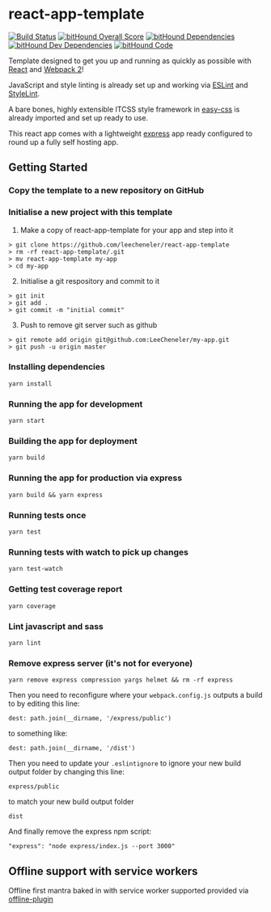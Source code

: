 # react-app-template
[![Build Status](https://travis-ci.org/LeeCheneler/react-app-template.svg?branch=master)](https://travis-ci.org/LeeCheneler/react-app-template)
[![bitHound Overall Score](https://www.bithound.io/github/LeeCheneler/react-app-template/badges/score.svg)](https://www.bithound.io/github/LeeCheneler/react-app-template)
[![bitHound Dependencies](https://www.bithound.io/github/LeeCheneler/react-app-template/badges/dependencies.svg)](https://www.bithound.io/github/LeeCheneler/react-app-template/master/dependencies/npm)
[![bitHound Dev Dependencies](https://www.bithound.io/github/LeeCheneler/react-app-template/badges/devDependencies.svg)](https://www.bithound.io/github/LeeCheneler/react-app-template/master/dependencies/npm)
[![bitHound Code](https://www.bithound.io/github/LeeCheneler/react-app-template/badges/code.svg)](https://www.bithound.io/github/LeeCheneler/react-app-template)


Template designed to get you up and running as quickly as possible with [React](https://github.com/facebook/react) and [Webpack 2](https://github.com/webpack)!

JavaScript and style linting is already set up and working via [ESLint](https://github.com/eslint/eslint) and [StyleLint](https://github.com/stylelint/stylelint).

A bare bones, highly extensible ITCSS style framework in [easy-css](https://github.com/leecheneler/easy-css) is already imported and set up ready to use.

This react app comes with a lightweight [express](https://www.npmjs.com/package/express) app ready configured to round up a fully self hosting app.

## Getting Started

### Copy the template to a new repository on GitHub

### Initialise a new project with this template
1. Make a copy of react-app-template for your app and step into it
```
> git clone https://github.com/leecheneler/react-app-template
> rm -rf react-app-template/.git
> mv react-app-template my-app
> cd my-app
```
2. Initialise a git respository and commit to it
```
> git init
> git add .
> git commit -m "initial commit"
```
3. Push to remove git server such as github
```
> git remote add origin git@github.com:LeeCheneler/my-app.git
> git push -u origin master
```

### Installing dependencies
`yarn install`

### Running the app for development
`yarn start`

### Building the app for deployment
`yarn build`

### Running the app for production via express
`yarn build && yarn express`

### Running tests once
`yarn test`

### Running tests with watch to pick up changes
`yarn test-watch`

### Getting test coverage report
`yarn coverage`

### Lint javascript and sass
`yarn lint`

### Remove express server (it's not for everyone)
`yarn remove express compression yargs helmet && rm -rf express`

Then you need to reconfigure where your `webpack.config.js` outputs a build to by editing this line:
```
dest: path.join(__dirname, '/express/public')
```
to something like:
```
dest: path.join(__dirname, '/dist')
```

Then you need to update your `.eslintignore` to ignore your new build output folder by changing this line:
```
express/public
```
to match your new build output folder
```
dist
```

And finally remove the express npm script:
```
"express": "node express/index.js --port 3000"
```


## Offline support with service workers
Offline first mantra baked in with service worker supported provided via [offline-plugin](https://github.com/NekR/offline-plugin)
